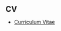 <h1 id="market"></h1>

<h2 style="margin: 60px 0px 10px;">CV</h2>

<ul>

<li><a href="https://github.com/yanyanfu/yanyanfu.github.io/tree/main/Yanfu-Yan-CV-Research.pdf">Curriculum Vitae</a></li>


</ul>
